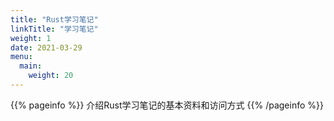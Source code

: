 ```yaml
---
title: "Rust学习笔记"
linkTitle: "学习笔记"
weight: 1
date: 2021-03-29
menu:
  main:
    weight: 20
---
```


{{% pageinfo %}}
介绍Rust学习笔记的基本资料和访问方式
{{% /pageinfo %}}




